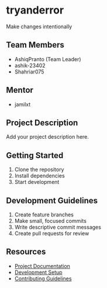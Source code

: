 # tryanderror

Make changes intentionally

## Team Members
- AshiqPranto (Team Leader)
- ashik-23402
- Shahriar075

## Mentor
- jamilxt

## Project Description
Add your project description here.

## Getting Started
1. Clone the repository
2. Install dependencies
3. Start development

## Development Guidelines
1. Create feature branches
2. Make small, focused commits
3. Write descriptive commit messages
4. Create pull requests for review

## Resources
- [Project Documentation](docs/)
- [Development Setup](docs/setup.md)
- [Contributing Guidelines](CONTRIBUTING.md)
